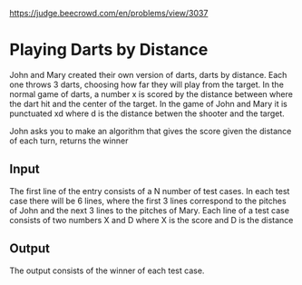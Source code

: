 https://judge.beecrowd.com/en/problems/view/3037

# Playing Darts by Distance

John and Mary created their own version of darts, darts by distance. Each one
throws 3 darts, choosing how far they will play from the target. In the normal
game of darts, a number x is scored by the distance between where the dart hit
and the center of the target. In the game of John and Mary it is punctuated xd
where d is the distance betwen the shooter and the target.

John asks you to make an algorithm that gives the score given the distance of
each turn, returns the winner

## Input

The first line of the entry consists of a N number of test cases. In each test
case there will be 6 lines, where the first 3 lines correspond to the pitches of
John and the next 3 lines to the pitches of Mary. Each line of a test case
consists of two numbers X and D where X is the score and D is the distance

## Output

The output consists of the winner of each test case.
